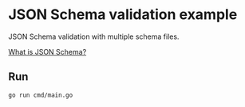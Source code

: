 # JSON Schema validation example

JSON Schema validation with multiple schema files.

[What is JSON Schema?](https://json-schema.org/overview/what-is-jsonschema)

## Run

```sh
go run cmd/main.go
```
